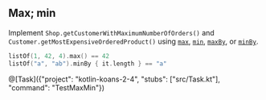 ## Max; min

Implement `Shop.getCustomerWithMaximumNumberOfOrders()` and `Customer.getMostExpensiveOrderedProduct()` using
[`max`](https://kotlinlang.org/api/latest/jvm/stdlib/kotlin.collections/kotlin.-iterable/max.html),
[`min`](https://kotlinlang.org/api/latest/jvm/stdlib/kotlin.collections/kotlin.-iterable/min.html),
[`maxBy`](https://kotlinlang.org/api/latest/jvm/stdlib/kotlin.collections/kotlin.-iterable/max-by.html), or
[`minBy`](https://kotlinlang.org/api/latest/jvm/stdlib/kotlin.collections/kotlin.-iterable/min-by.html).

```kotlin
listOf(1, 42, 4).max() == 42
listOf("a", "ab").minBy { it.length } == "a"
```


@[Task]({"project": "kotlin-koans-2-4", "stubs": ["src/Task.kt"], "command": "TestMaxMin"})